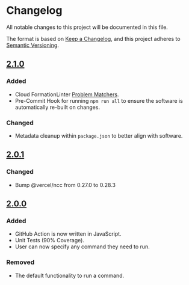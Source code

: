 # Changelog

All notable changes to this project will be documented in this file.

The format is based on [Keep a Changelog](https://keepachangelog.com/en/1.0.0/),
and this project adheres to [Semantic Versioning](https://semver.org/spec/v2.0.0.html).

## [2.1.0](https://github.com/ScottBrenner/cfn-lint-action/releases/tag/v2.1.0)

### Added

- Cloud FormationLinter [Problem Matchers](https://github.com/actions/toolkit/blob/main/docs/problem-matchers.md).
- Pre-Commit Hook for running `npm run all` to ensure the software is automatically re-built on changes.

### Changed

- Metadata cleanup within `package.json` to better align with software.

## [2.0.1](https://github.com/ScottBrenner/cfn-lint-action/releases/tag/v2.0.1)

### Changed

- Bump @vercel/ncc from 0.27.0 to 0.28.3

## [2.0.0](https://github.com/ScottBrenner/cfn-lint-action/releases/tag/v2.0.0)

### Added

- GitHub Action is now written in JavaScript.
- Unit Tests (90% Coverage).
- User can now specify any command they need to run.

### Removed

- The default functionality to run a command.
